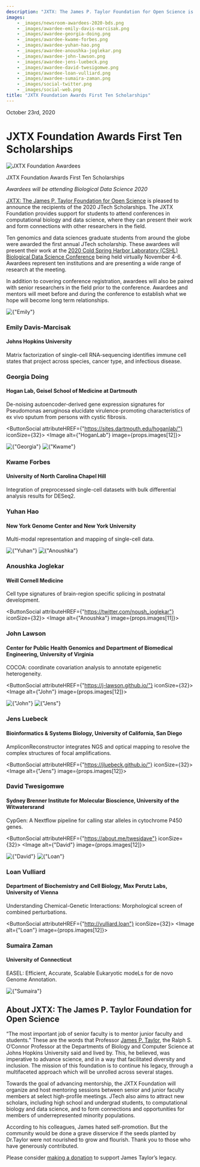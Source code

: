 ```yaml
---
description: "JXTX: The James P. Taylor Foundation for Open Science is pleased to announce the recipients of the 2020 JTech Scholarships."
images:
    - _images/newsroom-awardees-2020-bds.png
    - _images/awardee-emily-davis-marcisak.png
    - _images/awardee-georgia-doing.png
    - _images/awardee-kwame-forbes.png
    - _images/awardee-yuhan-hao.png
    - _images/awardee-anoushka-joglekar.png
    - _images/awardee-john-lawson.png
    - _images/awardee-jens-luebeck.png
    - _images/awardee-david-twesigomwe.png
    - _images/awardee-loan-vulliard.png
    - _images/awardee-sumaira-zaman.png
    - _images/social-twitter.png
    - _images/social-web.png
title: "JXTX Foundation Awards First Ten Scholarships"
---
```


<Date>October 23rd, 2020</Date>

# JXTX Foundation Awards First Ten Scholarships

<Image alt="JXTX Foundation Awardees" image={props.images[0]}></Image>
<figcaption>JXTX Foundation Awards First Ten Scholarships</figcaption>

*Awardees will be attending Biological Data Science 2020*

[JXTX: The James P. Taylor Foundation for Open Science][1] is pleased to announce the recipients of the 2020 JTech Scholarships. The JXTX Foundation provides support for students to attend conferences in computational biology and data science, where they can present their work and form connections with other researchers in the field.

Ten genomics and data sciences graduate students from around the globe were awarded the first annual JTech scholarship. These awardees will present their work at the [2020 Cold Spring Harbor Laboratory (CSHL) Biological Data Science Conference][2] being held virtually November 4-6. Awardees represent ten institutions and are presenting a wide range of research at the meeting.

In addition to covering conference registration, awardees will also be paired with senior researchers in the field prior to the conference. Awardees and mentors will meet before and during the conference to establish what we hope will become long term relationships.

<Awardees>
<GridUnus>

<Awardee>
<Image alt={"Emily"} image={props.images[1]}></Image>
<AwardeeContent>
<h3>Emily Davis-Marcisak</h3>
<h4>Johns Hopkins University</h4>

Matrix factorization of single-cell RNA-sequencing identifies immune cell states that project across species, cancer type, and infectious disease.

</AwardeeContent>
</Awardee>

<Awardee>
<AwardeeContent>
<h3>Georgia Doing</h3>
<h4>Hogan Lab, Geisel School of Medicine at Dartmouth</h4>

De-noising autoencoder-derived gene expression signatures for Pseudomonas aeruginosa elucidate virulence-promoting characteristics of ex vivo sputum from persons with cystic fibrosis.

<ButtonSocial attributeHREF={"https://sites.dartmouth.edu/hoganlab/"} iconSize={32}>
<Image alt={"HoganLab"} image={props.images[12]}></Image>
</ButtonSocial>

</AwardeeContent>
<Image alt={"Georgia"} image={props.images[2]}></Image>
</Awardee>

<Awardee>
<Image alt={"Kwame"} image={props.images[3]}></Image>
<AwardeeContent>
<h3>Kwame Forbes</h3>
<h4>University of North Carolina Chapel Hill</h4>

Integration of preprocessed single-cell datasets with bulk differential analysis results for DESeq2.

</AwardeeContent>
</Awardee>

<Awardee>
<AwardeeContent>
<h3>Yuhan Hao</h3>
<h4>New York Genome Center and New York University</h4>

Multi-modal representation and mapping of single-cell data.

</AwardeeContent>
<Image alt={"Yuhan"} image={props.images[4]}></Image>
</Awardee>

<Awardee>
<Image alt={"Anoushka"} image={props.images[5]}></Image>
<AwardeeContent>
<h3>Anoushka Joglekar</h3>
<h4>Weill Cornell Medicine</h4>

Cell type signatures of brain-region specific splicing in postnatal development.

<ButtonSocial attributeHREF={"https://twitter.com/noush_joglekar"} iconSize={32}>
<Image alt={"Anoushka"} image={props.images[11]}></Image>
</ButtonSocial>

</AwardeeContent>
</Awardee>

<Awardee>
<AwardeeContent>
<h3>John Lawson</h3>
<h4>Center for Public Health Genomics and Department of Biomedical Engineering, University of Virginia</h4>

COCOA: coordinate covariation analysis to annotate epigenetic heterogeneity.

<ButtonSocial attributeHREF={"https://j-lawson.github.io/"} iconSize={32}>
<Image alt={"John"} image={props.images[12]}></Image>
</ButtonSocial>

</AwardeeContent>
<Image alt={"John"} image={props.images[6]}></Image>
</Awardee>

<Awardee>
<Image alt={"Jens"} image={props.images[7]}></Image>
<AwardeeContent>
<h3>Jens Luebeck</h3>
<h4>Bioinformatics & Systems Biology, University of California, San Diego</h4>

AmpliconReconstructor integrates NGS and optical mapping to resolve the complex structures of focal amplifications.

<ButtonSocial attributeHREF={"https://jluebeck.github.io/"} iconSize={32}>
<Image alt={"Jens"} image={props.images[12]}></Image>
</ButtonSocial>

</AwardeeContent>
</Awardee>

<Awardee>
<AwardeeContent>
<h3>David Twesigomwe</h3>
<h4>Sydney Brenner Institute for Molecular Bioscience, University of the Witwatersrand</h4>

CypGen: A Nextflow pipeline for calling star alleles in cytochrome P450 genes.

<ButtonSocial attributeHREF={"https://about.me/twesidave"} iconSize={32}>
<Image alt={"David"} image={props.images[12]}></Image>
</ButtonSocial>

</AwardeeContent>
<Image alt={"David"} image={props.images[8]}></Image>
</Awardee>

<Awardee>
<Image alt={"Loan"} image={props.images[9]}></Image>
<AwardeeContent>
<h3>Loan Vulliard</h3>
<h4>Department of Biochemistry and Cell Biology, Max Perutz Labs, University of Vienna</h4>

Understanding Chemical-Genetic Interactions: Morphological screen of combined perturbations.

<ButtonSocial attributeHREF={"http://vulliard.loan"} iconSize={32}>
<Image alt={"Loan"} image={props.images[12]}></Image>
</ButtonSocial>

</AwardeeContent>
</Awardee>

<Awardee>
<AwardeeContent>
<h3>Sumaira Zaman</h3>
<h4>University of Connecticut</h4>

EASEL: Efficient, Accurate, Scalable Eukaryotic modeLs for de novo Genome Annotation.

</AwardeeContent>
<Image alt={"Sumaira"} image={props.images[10]}></Image>
</Awardee>
</GridUnus>
</Awardees>

## About JXTX: The James P. Taylor Foundation for Open Science

“The most important job of senior faculty is to mentor junior faculty and students.” These are the words that Professor [James P. Taylor][3], the Ralph S. O’Connor Professor at the Departments of Biology and Computer Science at Johns Hopkins University said and lived by. This, he believed, was imperative to advance science, and in a way that facilitated diversity and inclusion. The mission of this foundation is to continue his legacy, through a multifaceted approach which will be unrolled across several stages.

Towards the goal of advancing mentorship, the JXTX Foundation will organize and host mentoring sessions between senior and junior faculty members at select high-profile meetings. JTech also aims to attract new scholars, including high school and undergrad students, to computational biology and data science, and to form connections and opportunities for members of underrepresented minority populations.

According to his colleagues, James hated self-promotion. But the community would be done a grave disservice if the seeds planted by Dr.Taylor were not nourished to grow and flourish. Thank you to those who have generously contributed.

Please consider [making a donation][4] to support James Taylor’s legacy.

[1]: /about
[2]: https://meetings.cshl.edu/meetings.aspx?meet=DATA&year=20
[3]: https://galaxyproject.org/jxtx/
[4]: https://give.communityfunded.com/o/eberly/i/eberly-college-of-science/s/jtech#CommunityI39hubL9i
